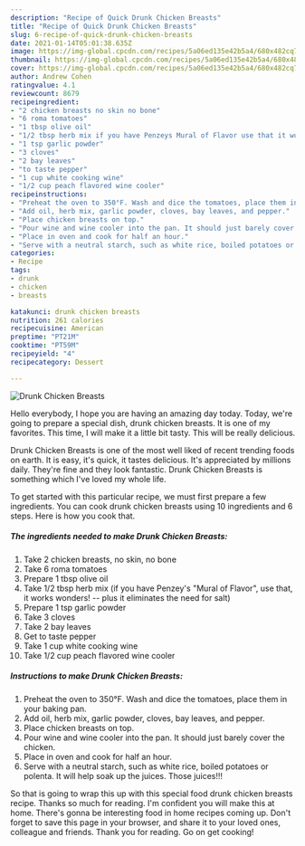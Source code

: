 ```yaml
---
description: "Recipe of Quick Drunk Chicken Breasts"
title: "Recipe of Quick Drunk Chicken Breasts"
slug: 6-recipe-of-quick-drunk-chicken-breasts
date: 2021-01-14T05:01:38.635Z
image: https://img-global.cpcdn.com/recipes/5a06ed135e42b5a4/680x482cq70/drunk-chicken-breasts-recipe-main-photo.jpg
thumbnail: https://img-global.cpcdn.com/recipes/5a06ed135e42b5a4/680x482cq70/drunk-chicken-breasts-recipe-main-photo.jpg
cover: https://img-global.cpcdn.com/recipes/5a06ed135e42b5a4/680x482cq70/drunk-chicken-breasts-recipe-main-photo.jpg
author: Andrew Cohen
ratingvalue: 4.1
reviewcount: 8679
recipeingredient:
- "2 chicken breasts no skin no bone"
- "6 roma tomatoes"
- "1 tbsp olive oil"
- "1/2 tbsp herb mix if you have Penzeys Mural of Flavor use that it works wonders  plus it eliminates the need for salt"
- "1 tsp garlic powder"
- "3 cloves"
- "2 bay leaves"
- "to taste pepper"
- "1 cup white cooking wine"
- "1/2 cup peach flavored wine cooler"
recipeinstructions:
- "Preheat the oven to 350°F. Wash and dice the tomatoes, place them in your baking pan."
- "Add oil, herb mix, garlic powder, cloves, bay leaves, and pepper."
- "Place chicken breasts on top."
- "Pour wine and wine cooler into the pan. It should just barely cover the chicken."
- "Place in oven and cook for half an hour."
- "Serve with a neutral starch, such as white rice, boiled potatoes or polenta. It will help soak up the juices. Those juices!!!"
categories:
- Recipe
tags:
- drunk
- chicken
- breasts

katakunci: drunk chicken breasts 
nutrition: 261 calories
recipecuisine: American
preptime: "PT21M"
cooktime: "PT59M"
recipeyield: "4"
recipecategory: Dessert

---
```



![Drunk Chicken Breasts](https://img-global.cpcdn.com/recipes/5a06ed135e42b5a4/680x482cq70/drunk-chicken-breasts-recipe-main-photo.jpg)

Hello everybody, I hope you are having an amazing day today. Today, we're going to prepare a special dish, drunk chicken breasts. It is one of my favorites. This time, I will make it a little bit tasty. This will be really delicious.

Drunk Chicken Breasts is one of the most well liked of recent trending foods on earth. It is easy, it's quick, it tastes delicious. It's appreciated by millions daily. They're fine and they look fantastic. Drunk Chicken Breasts is something which I've loved my whole life.




To get started with this particular recipe, we must first prepare a few ingredients. You can cook drunk chicken breasts using 10 ingredients and 6 steps. Here is how you cook that.

<!--inarticleads1-->

##### The ingredients needed to make Drunk Chicken Breasts:

1. Take 2 chicken breasts, no skin, no bone
1. Take 6 roma tomatoes
1. Prepare 1 tbsp olive oil
1. Take 1/2 tbsp herb mix (if you have Penzey&#39;s &#34;Mural of Flavor&#34;, use that, it works wonders! -- plus it eliminates the need for salt)
1. Prepare 1 tsp garlic powder
1. Take 3 cloves
1. Take 2 bay leaves
1. Get to taste pepper
1. Take 1 cup white cooking wine
1. Take 1/2 cup peach flavored wine cooler




<!--inarticleads2-->

##### Instructions to make Drunk Chicken Breasts:

1. Preheat the oven to 350°F. Wash and dice the tomatoes, place them in your baking pan.
1. Add oil, herb mix, garlic powder, cloves, bay leaves, and pepper.
1. Place chicken breasts on top.
1. Pour wine and wine cooler into the pan. It should just barely cover the chicken.
1. Place in oven and cook for half an hour.
1. Serve with a neutral starch, such as white rice, boiled potatoes or polenta. It will help soak up the juices. Those juices!!!




So that is going to wrap this up with this special food drunk chicken breasts recipe. Thanks so much for reading. I'm confident you will make this at home. There's gonna be interesting food in home recipes coming up. Don't forget to save this page in your browser, and share it to your loved ones, colleague and friends. Thank you for reading. Go on get cooking!
